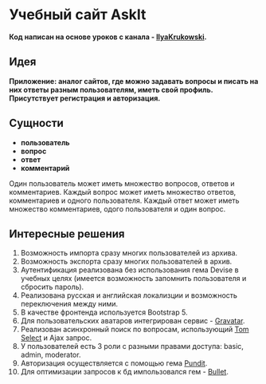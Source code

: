 Учебный сайт AskIt
==================

**Код написан на основе уроков с канала - [IlyaKrukowski](https://www.youtube.com/c/IlyaBodrovKrukowski).**

Идея
----

**Приложение: аналог сайтов, где можно задавать вопросы и писать на них ответы разным пользователям, иметь свой профиль. Присутствует регистрация и авторизация.** 

Сущности
--------

- **пользователь**
- **вопрос**
- **ответ**
- **комментарий**

Один пользователь может иметь множество вопросов, ответов и комментариев. Каждый вопрос может иметь множество ответов, комментариев и одного пользователя. Каждый ответ может иметь множество комментариев, одого пользователя и один вопрос.

Интересные решения
------------------

1. Возможность импорта сразу многих пользователей из архива.
2. Возможность экспорта сразу многих пользователей в архив.
3. Аутентификация реализована без использования гема Devise в учебных целях (имеется возможность запомнить пользователя и сбросить пароль).
4. Реализована русская и английская локализции и возможность переключения между ними.
5. В качестве фронтенда используется Bootstrap 5.
6. Для пользовательских аватаров интегрирован сервис - [Gravatar](https://gravatar.com).
7. Реализован асинхронный поиск по вопросам, использующий [Tom Select](https://tom-select.js.org) и Ajax запрос.
8. У пользователей есть 3 роли с разными правами доступа: basic, admin, moderator.
9. Авторизация осуществляется с помощью гема [Pundit](https://github.com/varvet/pundit).
10. Для оптимизации запросов к бд импользовался гем - [Bullet](https://github.com/flyerhzm/bullet).
